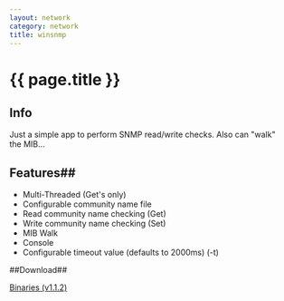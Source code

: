 ```yaml
---
layout: network
category: network
title: winsnmp
---
```


# {{ page.title }} #

## Info ##

Just a simple app to perform SNMP read/write checks. Also can "walk" the MIB... 

## Features##

- Multi-Threaded (Get's only)
- Configurable community name file
- Read community name checking (Get)
- Write community name checking (Set)
- MIB Walk
- Console
- Configurable timeout value (defaults to 2000ms) (-t)

##Download##

[Binaries (v1.1.2)](/downloads/winsnmp.v.1.1.2.zip)